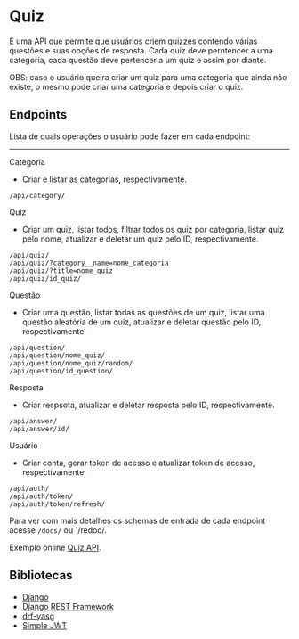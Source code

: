 ﻿# Quiz
É uma API que permite que usuários criem quizzes contendo várias questões e suas opções de resposta. Cada quiz deve perntencer a uma categoria, cada questão deve pertencer a um quiz e assim por diante.

OBS: caso o usuário queira criar um quiz para uma categoria que ainda não existe, o mesmo pode criar uma categoria e depois criar o quiz.

## Endpoints
Lista de quais operações o usuário pode fazer em cada endpoint:
--- ---

Categoria 

- Criar e listar as categorias, respectivamente.
```
/api/category/
```

Quiz 
- Criar um quiz, listar todos, filtrar todos os quiz por categoria, listar quiz pelo nome, atualizar e deletar um quiz pelo ID, respectivamente.
```
/api/quiz/
/api/quiz/?category__name=nome_categoria
/api/quiz/?title=nome_quiz
/api/quiz/id_quiz/
```

Questão 
- Criar uma questão, listar todas as questões de um quiz, listar uma questão aleatória de um quiz, atualizar e deletar questão pelo ID, respectivamente.
```
/api/question/
/api/question/nome_quiz/ 
/api/question/nome_quiz/random/
/api/question/id_question/
```

Resposta
- Criar respsota, atualizar e deletar resposta pelo ID, respectivamente.
```
/api/answer/
/api/answer/id/ 

```

Usuário
- Criar conta, gerar token de acesso e atualizar token de acesso, respectivamente.
```
/api/auth/
/api/auth/token/
/api/auth/token/refresh/
```
Para ver com mais detalhes os schemas de entrada de cada endpoint acesse `/docs/` ou `/redoc/.

Exemplo online [Quiz API](https://appquiz-api.herokuapp.com/).

## Bibliotecas
- [Django](https://www.djangoproject.com/)
- [Django REST Framework](https://www.django-rest-framework.org/)
- [drf-yasg](https://drf-yasg.readthedocs.io/en/stable/)
- [Simple JWT](https://django-rest-framework-simplejwt.readthedocs.io/en/latest/)
